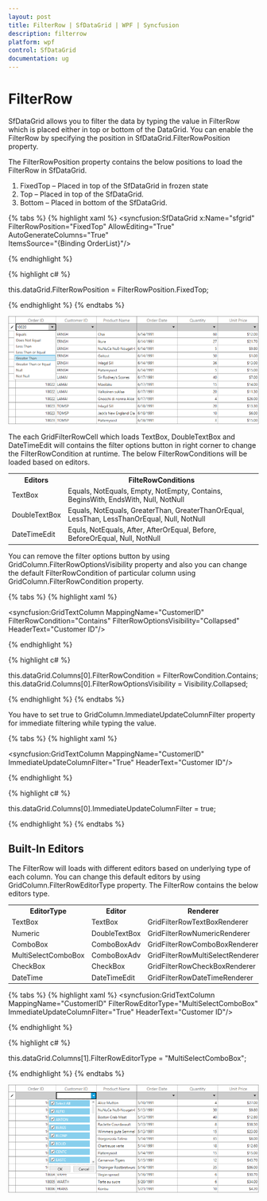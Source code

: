 ```yaml
---
layout: post
title: FilterRow | SfDataGrid | WPF | Syncfusion
description: filterrow
platform: wpf
control: SfDataGrid
documentation: ug
---
```


# FilterRow

SfDataGrid allows you to filter the data by typing the value in FilterRow which is placed either in top or bottom of the DataGrid. You can enable the FilterRow by specifying the position in SfDataGrid.FilterRowPosition property.

The FilterRowPosition property contains the below positions to load the FilterRow in SfDataGrid.

1. FixedTop – Placed in top of the SfDataGrid in frozen state
2. Top – Placed in top of the SfDataGrid.
3. Bottom – Placed in bottom of the SfDataGrid.

{% tabs %}
{% highlight xaml %}
<syncfusion:SfDataGrid x:Name="sfgrid"
                       FilterRowPosition="FixedTop"
                       AllowEditing="True" 
                       AutoGenerateColumns="True"  
                       ItemsSource="{Binding OrderList}"/>

{% endhighlight %}

{% highlight c# %}

this.dataGrid.FilterRowPosition = FilterRowPosition.FixedTop;

{% endhighlight %}
{% endtabs %}

![](FilterRow_images/FilterRow_img1.png)


The each GridFilterRowCell which loads TextBox, DoubleTextBox and DateTimeEdit will contains the filter options button in right corner to change the FilterRowCondition at runtime. The below FilterRowConditions will be loaded based on editors.

<table>
<tr>
<th>
Editors
</th>
<th>
FilteRowConditions
</th>
</tr>
<tr>
<td>
TextBox
</td>
<td>
Equals, NotEquals, Empty, NotEmpty, Contains, BeginsWith, EndsWith, Null, NotNull
</td>
</tr>
<tr>
<td>
DoubleTextBox
</td>
<td>
Equals, NotEquals, GreaterThan, GreaterThanOrEqual, LessThan, LessThanOrEqual, Null, NotNull
</td>
</tr>
<tr>
<td>
DateTimeEdit
</td>
<td>
Equls, NotEquals, After, AfterOrEqual, Before, BeforeOrEqual, Null, NotNull
</td>
</tr>
</table>
You can remove the filter options button by using GridColumn.FilterRowOptionsVisibility property and also you can change the default FilterRowCondition of particular column using GridColumn.FilterRowCondition property.

{% tabs %}
{% highlight xaml %}

<syncfusion:GridTextColumn MappingName="CustomerID"
                           FilterRowCondition="Contains"
                           FilterRowOptionsVisibility="Collapsed"
                           HeaderText="Customer ID"/>

{% endhighlight %}

{% highlight c# %}

this.dataGrid.Columns[0].FilterRowCondition = FilterRowCondition.Contains;
this.dataGrid.Columns[0].FilterRowOptionsVisibility = Visibility.Collapsed;

{% endhighlight %}
{% endtabs %}

You have to set true to GridColumn.ImmediateUpdateColumnFilter property for immediate filtering while typing the value. 

{% tabs %}
{% highlight xaml %}

<syncfusion:GridTextColumn MappingName="CustomerID"
                           ImmediateUpdateColumnFilter="True"
                           HeaderText="Customer ID"/>

{% endhighlight %}

{% highlight c# %}

this.dataGrid.Columns[0].ImmediateUpdateColumnFilter = true;

{% endhighlight %}
{% endtabs %}

## Built-In Editors

The FilterRow will loads with different editors based on underlying type of each column. You can change this default editors by using GridColumn.FilterRowEditorType property. The FilterRow contains the below editors type.

<table>
<tr>
<th>
EditorType
</th>
<th>
Editor
</th>
<th>
Renderer
</th>
</tr>
<tr>
<td>
TextBox
</td>
<td>
TextBox
</td>
<td>
GridFilterRowTextBoxRenderer
</td>
</tr>
<tr>
<td>
Numeric
</td>
<td>
DoubleTextBox
</td>
<td>
GridFilterRowNumericRenderer
</td>
</tr>
<tr>
<td>
ComboBox
</td>
<td>
ComboBoxAdv
</td>
<td>
GridFilterRowComboBoxRenderer
</td>
</tr>
<tr>
<td>
MultiSelectComboBox
</td>
<td>
ComboBoxAdv
</td>
<td>
GridFilterRowMultiSelectRenderer
</td>
</tr>
<tr>
<td>
CheckBox
</td>
<td>
CheckBox
</td>
<td>
GridFilterRowCheckBoxRenderer
</td>
</tr>
<tr>
<td>
DateTime
</td>
<td>
DateTimeEdit
</td>
<td>
GridFilterRowDateTimeRenderer
</td>
</tr>
</table>

{% tabs %}
{% highlight xaml %}
<syncfusion:GridTextColumn MappingName="CustomerID" 
                           FilterRowEditorType="MultiSelectComboBox"
                           ImmediateUpdateColumnFilter="True"
                           HeaderText="Customer ID"/>

{% endhighlight %}

{% highlight c# %}

this.dataGrid.Columns[1].FilterRowEditorType = "MultiSelectComboBox";

{% endhighlight %}
{% endtabs %}

![](FilterRow_images/FilterRow_img2.png)

